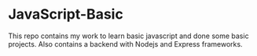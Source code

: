 # JavaScript-Basic
This repo contains my work to learn basic javascript and done some basic projects. Also contains a backend with Nodejs and Express frameworks.
